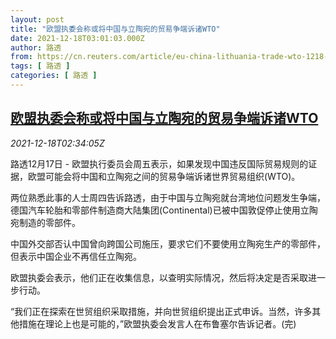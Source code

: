 ```yaml
---
layout: post
title: "欧盟执委会称或将中国与立陶宛的贸易争端诉诸WTO"
date: 2021-12-18T03:01:03.000Z
author: 路透
from: https://cn.reuters.com/article/eu-china-lithuania-trade-wto-1218-idCNKBS2IX02D
tags: [ 路透 ]
categories: [ 路透 ]
---
```

<!--1639796463000-->
[欧盟执委会称或将中国与立陶宛的贸易争端诉诸WTO](https://cn.reuters.com/article/eu-china-lithuania-trade-wto-1218-idCNKBS2IX02D)
------

<div>
<div><i>2021-12-18T02:34:05Z</i></div><p>路透12月17日 - 欧盟执行委员会周五表示，如果发现中国违反国际贸易规则的证据，欧盟可能会将中国和立陶宛之间的贸易争端诉诸世界贸易组织(WTO)。</p><p>两位熟悉此事的人士周四告诉路透，由于中国与立陶宛就台湾地位问题发生争端，德国汽车轮胎和零部件制造商大陆集团(Continental)已被中国敦促停止使用立陶宛制造的零部件。</p><p>中国外交部否认中国曾向跨国公司施压，要求它们不要使用立陶宛生产的零部件，但表示中国企业不再信任立陶宛。</p><p>欧盟执委会表示，他们正在收集信息，以查明实际情况，然后将决定是否采取进一步行动。 　</p><p>“我们正在探索在世贸组织采取措施，并向世贸组织提出正式申诉。当然，许多其他措施在理论上也是可能的，”欧盟执委会发言人在布鲁塞尔告诉记者。(完)</p>
</div>
